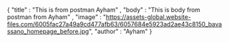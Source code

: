{
    "title" : "This is from postman Ayham" ,
    "body" : "This is body from postman from Ayham" ,
    "image" : "https://assets-global.website-files.com/6005fac27a49a9cd477afb63/6057684e5923ad2ae43c8150_bavassano_homepage_before.jpg",
    "author" : "Ayham" 
}